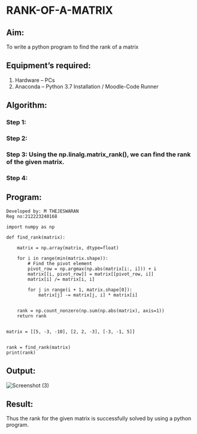 # RANK-OF-A-MATRIX
## Aim:
To write a python program to find the rank of a matrix
## Equipment’s required:
1. 	Hardware – PCs
2. 	Anaconda – Python 3.7 Installation / Moodle-Code Runner
## Algorithm:
### Step 1: 
### Step 2: 
### Step 3: Using the np.linalg.matrix_rank(), we can find the rank of the given matrix.
### Step 4: 
## Program:
```
Developed by: M THEJESWARAN
Reg no:212223240168

import numpy as np

def find_rank(matrix):

    matrix = np.array(matrix, dtype=float)

    for i in range(min(matrix.shape)):
        # Find the pivot element
        pivot_row = np.argmax(np.abs(matrix[i:, i])) + i
        matrix[[i, pivot_row]] = matrix[[pivot_row, i]]
        matrix[i] /= matrix[i, i]

        for j in range(i + 1, matrix.shape[0]):
            matrix[j] -= matrix[j, i] * matrix[i]

  
    rank = np.count_nonzero(np.sum(np.abs(matrix), axis=1))
    return rank


matrix = [[5, -3, -10], [2, 2, -3], [-3, -1, 5]]


rank = find_rank(matrix)
print(rank)

```
## Output:
![Screenshot (3)](https://github.com/TEJA190905/RANK-OF-A-MATRIX/assets/167788543/2948bf96-ebdf-46dc-947d-22cdddad8bb5)

## Result:
Thus the rank for the given matrix is successfully solved by  using a python program.

